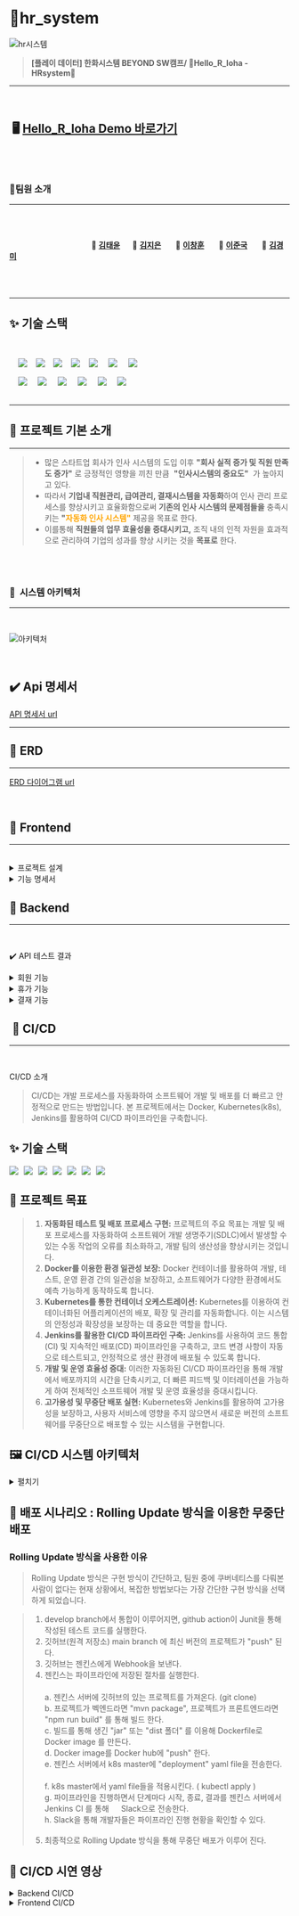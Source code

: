 # 📒hr_system

![hr시스템](https://github.com/beyond-sw-camp/be02-fin-Hello_R_loha-HRsystem/assets/93915072/f5d2e94e-e2d6-4588-8df1-0de7eeb7ae72)
> **[플레이 데이터] 한화시스템 BEYOND SW캠프/ 🔶Hello_R_loha - HRsystem🔶**
---


<br>

## &nbsp;🖥️ [ Hello_R_loha  Demo 바로가기](http://192.168.0.51)

<br>
<br>

### 🪷팀원 소개
***

<br><br>

&nbsp;　&nbsp;　&nbsp;　&nbsp;　&nbsp;　&nbsp;　&nbsp;　&nbsp;　 🎸 **[김태윤](https://github.com/thanks9807)**&nbsp;　 🎺 **[김지은](https://github.com/jiieunn2)** &nbsp;　 🥁 **[이창훈](https://github.com/LCH-97)** &nbsp;　 🎹 **[이준국](https://github.com/Lee-Jun-Guk)** &nbsp;　 🎤 **[김경미](https://github.com/kkm4232)**
<br><br><br><br>
***

## ✨ 기술 스택

<br>

&nbsp;&nbsp;&nbsp;&nbsp;<img src="https://img.shields.io/badge/HTML5-E34F26?style=flat&logo=HTML5&logoColor=white">&nbsp;&nbsp;&nbsp;&nbsp;<img src="https://img.shields.io/badge/CSS-1572B6?style=flat&logo=CSS3&logoColor=white&color=darkblue">&nbsp;&nbsp;&nbsp;&nbsp;<img src="https://img.shields.io/badge/JavaScript-F7DF1E?style=flat&logo=JavaScript&logoColor=black">&nbsp;&nbsp;&nbsp;&nbsp;<img src="https://img.shields.io/badge/Vue-FC08D?style=flat&logo=Vue.js&logoColor=black&color=lightgreen">&nbsp;&nbsp;&nbsp;&nbsp;<img src="https://img.shields.io/badge/Ununtu-E95420?style=flat&logo=Ubuntu&logoColor=black&color=darkorange">
&nbsp;&nbsp;&nbsp;&nbsp;<img src="https://img.shields.io/badge/nginx-%23009639.svg?style=flat&logo=nginx&logoColor=white"></a>
&nbsp;&nbsp;&nbsp;&nbsp;<img src="https://img.shields.io/badge/Pinia-0285C9?style=flat&color=dark"></a></a>
<br>

&nbsp;&nbsp;&nbsp;&nbsp;<img src="https://img.shields.io/badge/GitHub-181717?style=flat&logo=GitHub&logoColor=white&color=black"></a></a>
&nbsp;&nbsp;&nbsp;&nbsp;<img src="https://img.shields.io/badge/Git-F05032?style=flat&logo=Git&logoColor=white&color=ffa500"></a></a>
&nbsp;&nbsp;&nbsp;&nbsp;<img src="https://img.shields.io/badge/MariaDB-003545?style=flat&logo=mariaDB&logoColor=white"/></a></a>
&nbsp;&nbsp;&nbsp;&nbsp;<img src="https://img.shields.io/badge/Amazon AWS-232F3E?style=flat&logo=AmazonAWS&logoColor=black&color=orange"/></a></a>
&nbsp;&nbsp;&nbsp;&nbsp;<img src="https://img.shields.io/badge/Amazon S3-569A31?style=flat&logo=Amazon S3&logoColor=white&color=red"/></a></a>
&nbsp;&nbsp;&nbsp;&nbsp;<img src="https://img.shields.io/badge/Amazon%20EC2-FF9900?style=flat&logo=Amazon%20EC2&logoColor=white"></a></a>
<br>
<br>
***


## 📌 프로젝트 기본 소개
***

> - 많은 스타트업 회사가 인사 시스템의 도입 이후 **"회사 실적 증가 및 직원 만족도 증가"** 로 긍정적인 영향을 끼친 만큼  &nbsp;**"인사시스템의 중요도"** &nbsp;가 높아지고 있다.
> - 따라서 **기업내 직원관리, 급여관리, 결재시스템을 자동화**하여 인사 관리 프로세스를 향상시키고 효율화함으로써  **기존의 인사 시스템의 문제점들을** 충족시키는 **"<span style="color:Orange">자동화 인사 시스템"</span>** 제공을 목표로 한다.
> - 이를통해 **직원들의 업무 효율성을 증대시키고,** 조직 내의 인적 자원을 효과적으로 관리하여 기업의 성과를 향상 시키는 것을 **목표로</span>** 한다.

<br>



<br>

### 🌷&nbsp;&nbsp;시스템 아키텍처
***

<br>

![아키텍처](https://github.com/kkm4232/be02-1st-kkm-practice/assets/149145532/a3fc3d4a-01cc-494c-a46a-135016b7fdd3)

<br>


## ✔️ Api 명세서

[API 명세서 url](https://www.notion.so/API-8c27a6f2844a47c29983097851ee43ba?pvs=4)
***


## 🌻️ ERD 
***

[ERD 다이어그램 url](https://drive.google.com/file/d/1rbtHuxrIUOgK3eVmim1Ep22Cle-bNTAN/view?usp=sharing)

<br>


## 📝️ Frontend
***
<br>

<details>
<summary>프로젝트 설계</summary>

<br>
피그마 화면 설계서
<hr>

[Figma url](https://www.figma.com/file/1iFf0h27CtXPPjsuL7Ycg6/Untitled?type=design&node-id=0-1&mode=design&t=NuwToHFSmlC07Wak-0)

<br/>

시스템 아키텍쳐
<hr>

![아키텍처](https://github.com/kkm4232/be02-1st-kkm-practice/assets/149145532/a3fc3d4a-01cc-494c-a46a-135016b7fdd3)

<br>
</details>

<details>
<summary>기능 명세서</summary>
<br>
<details>
<summary>회원 기능</summary>

직원 회원 가입 & 로그인
<br>
- 인사 담당자가 직원의 인적사항을 입력 후 직원의 id를 부여하고 직원에게 알려준다.
- 직원은 인사 담당자가 승인해준 id, pw로만 가입이 가능하다.
  <br>
<hr>
<p align="center">

  <img src="https://github.com/beyond-sw-camp/be02-fin-Hello_R_loha-HRsystem/assets/93915072/e29cb4d0-eb34-4320-98d7-997c60076803">
  <img src="https://github.com/beyond-sw-camp/be02-fin-Hello_R_loha-HRsystem/assets/93915072/6d1c6453-0161-4603-ab37-6b8ccebd6c2f">
 

</p>


<br>
</details>

<details>
<summary>인사 담당자 기능</summary>

인사 담당자 회원 가입 & 로그인
<br>
- 인사 담당자는 본인뿐만 아니라 직원의 회원가입도 담당한다.
- 인사 담당자는 신청한 직원의 계정을 승인해줘야한다.
- 인사 담당자는 본인이 권한을 부여할 수 있다.
  <br>
<hr>
<p align="center">
  <img src="https://github.com/beyond-sw-camp/be02-fin-Hello_R_loha-HRsystem/assets/93915072/e29cb4d0-eb34-4320-98d7-997c60076803">
  <img src="https://github.com/beyond-sw-camp/be02-fin-Hello_R_loha-HRsystem/assets/93915072/6d1c6453-0161-4603-ab37-6b8ccebd6c2f">
  <img src="https://github.com/beyond-sw-camp/be02-fin-Hello_R_loha-HRsystem/assets/93915072/ffe79f67-4bc5-4914-a21c-1eb300aed7d2">
  <img src="https://github.com/beyond-sw-camp/be02-fin-Hello_R_loha-HRsystem/assets/93915072/d8441df9-4773-4437-a9a5-b45e1df42fc2">

</p>
<br>

</details>

<details>
<summary>결재 기능</summary>

직원 결재 생성
<br>
- 직원이 결재 생성 페이지에서 내용 입력과 결재자 선택 후 제출 버튼을 누르면 결재 생성이 된다.
- 직원은 파일 선택 버튼을 누르면 파일을 첨부할 수 있다.
  <br>
<hr>
<p align="center">
  <img src="">
</p>

직원 결재 수정
<br>
- 직원은 내용과 결재자를 새로 지정하고 수정 버튼을 누르면 결재가 수정된다.
  <br>
<hr>
<p align="center">
  <img src="">
</p>

직원 결재 삭제
<br>
- 직원은 수정과 삭제 버튼을 눌러 작성한 결재를 삭제할 수 있다.
  <br>
<hr>
<p align="center">
  <img src="">
</p>

직원 결재 목록조회
<br>
- 직원은 전체 버튼을 누르면 모든 상태의 결재 내역을 볼 수 있다.
- 직원은 기안 중 버튼을 누르면 기안중인 상태의 결재 내역만 볼 수 있다.
- 직원은 진행 중 버튼을 누르면 진행중인 상태의 결재 내역만 볼 수 있다.
- 직원은 반려 버튼을 누르면 반려 상태의 결재 내역만 볼 수 있다.
- 직원은 결재 완료 버튼을 누르면 결재 완료된 상태의 결재 내역만 볼 수 있다.
- 직원은 결재 만들기 버튼을 누르면 결재만들기 페이지로 이동한다.
- 직원은 결재 목록을 누르면 결재 상세 페이지로 이동한다.
  <br>
<hr>
<p align="center">
  <img src="">
</p>

직원 결재 조회
<br>
- 직원은 수정과 삭제 버튼을 누를 수 있다.
- 결재자는 승인과 반려 버튼을 누를 수 있다.
- 직원은 수정 버튼을 누르면 결재 수정 페이지로 이동한다.
  <br>
<hr>
<p align="center">
  <img src="">
</p>

</details>

<details>
<summary>휴가 기능</summary>

직원 휴가 생성
<br>
- 직원이 휴가 페이지에서 드롭 다운으로 신청자, 대리인, 휴가 유형, 휴가 시작/종료일, 첨부파일(선택), 결재자1/2 선택 후 제출 버튼을 누른다.
- 휴가 올린 사람은 로그인한 사람으로 저장되고 나머지는 선택한 정보들로 저장된다.
  <br>
<hr>
<p align="center">

<img src="https://github.com/beyond-sw-camp/be02-fin-Hello_R_loha-HRsystem/assets/93915072/1c3311e7-a30c-4a03-adaf-962d1fd4c215">
</p>

직원 휴가 수정
<br>
- 결재자1과 결재자 2가 모두 반려한 글에서만 수정이 가능하다.
- 모든 선택사항은 수정이 가능하다.
- 휴가 결재를 올린 사람만 수정이 가능하다.
  <br>
<hr>
<p align="center">

  <img src="https://github.com/beyond-sw-camp/be02-fin-Hello_R_loha-HRsystem/assets/93915072/8d2374e6-802a-4405-8f56-12ec6b542030">
</p>

직원 휴가 조회
<br>
- 휴가 생성때 저장되었던 모든 정보가 보인다.
- 로그인한 사람의 유에 따라 수정, 삭제 버튼이 보이거나 결재, 반려 버튼이 보인다.
  <br>
<hr>
<p align="center">
  <img src="https://github.com/beyond-sw-camp/be02-fin-Hello_R_loha-HRsystem/assets/93915072/a31b2042-985d-4d0f-9c4d-a341d58f726e">
</p>

직원 휴가 상세 조회
<br>
- 각 휴가의 생성때 저장되었던 모든 정보가 보인다.
- 로그인한 사람의 유형에 따라 수정, 삭제 버튼이 보이거나 결재, 반려 버튼이 보인다.
  <br>
<hr>
<p align="center">
  <img src="https://github.com/beyond-sw-camp/be02-fin-Hello_R_loha-HRsystem/assets/93915072/92948ad3-2ec7-43c2-8ddf-7bd630df3dab">
</p>

</details>

<details>
<summary>출퇴근 기능</summary>

직원 출근 생성
<br>
- 직원이 로그인 후 메인 페이지에서 출근 버튼을 누르면 해당 서버 시간으로 출근 시간이 등록 된다.
  <br>
<hr>
<p align="center">
  
  <img src="https://github.com/beyond-sw-camp/be02-fin-Hello_R_loha-HRsystem/assets/93915072/20d97636-8bfe-4261-a8fd-2ff1e9145067">

</p>

직원 퇴근 생성
<br>
- 직원이 퇴근할 시 메인 페이지에서 퇴근 버튼을 누르면 퇴근 시간과 함께 총 업무시간이 계산되어 메인페이지에 출력이 된다.
  <br>
<hr>
<p align="center">
  <img src="https://github.com/beyond-sw-camp/be02-fin-Hello_R_loha-HRsystem/assets/93915072/d0ad5636-0544-4828-aace-24592cccbac5">
   <img src="https://github.com/beyond-sw-camp/be02-fin-Hello_R_loha-HRsystem/assets/93915072/636cece4-85ed-4c23-a945-b235f83fbf50">
</p>


직원 출퇴근 수정
<br>
- 인사 담당자만 직원의 출퇴근 시간을 수정할 수 있다.
  <br>
<hr>
<p align="center">
  
</p>



</details>

<details>
<summary>초과 근무 기능</summary>

직원 초과 근무 생성
<br>
- 직원이 초과 근무 페이지에서 날짜, 시작/종료 시간, 초과 근무 사유를 입력하여 생성한다.
- 직원은 승인이 된 초과 근무만 인정이 된다.
  <br>
<hr>
<p align="center">
  <img src="">
</p>

직원 초과 근무 수정
<br>
- 직원은 작성한 모든 요구사항에 대한 수정이 가능하다.
- 특수한 경우는 인사 담당자에세 문의해야한다.
- 직원이 수정한 초과 근무는 대기중으로 상태가 변경된다.
  <br>
<hr>
<p align="center">
  <img src="">
</p>


직원 초과 근무 목록 조회
<br>
- 직원은 초과 근무 페이지에서 초과 근무 목록을 볼 수 있다.
- 직원은 초과 근무 목록 페이지에서 날짜, 시간, 사유, 상태를 볼 수 있다.
  <br>
<hr>
<p align="center">
  <img src="">
</p>

</details>

<details>
<summary>급여 기능</summary>

급여 조회
<br>
- 직원이 초과 근무 페이지에서 날짜, 시작/종료 시간, 초과 근무 사유를 입력하여 생성한다.
- 직원은 승인이 된 초과 근무만 인정이 된다.
  <br>
<hr>
<p align="center">

  <img src="https://github.com/beyond-sw-camp/be02-fin-Hello_R_loha-HRsystem/assets/93915072/9d117022-8ab4-4861-87be-f8ec8077ce14">
</p>

--
<br>
- 특수한 경우는 인사 담당자에세 문의해야한다.

  <br>
<hr>
<p align="center">
  <img src="">
</p>


--
<br>
- --

  <br>
<hr>
<p align="center">
  <img src="">
</p>

</details>

<details>
<summary>공지사항 기능</summary>

공지사항 생성
<br>
- 인사 담당자와 직원은 언제든 공지사항을 작성할 수 있다.
- 인사 담당자와 직원은 제목과 내용을 작성하여 공지사항을 생성할 수 있다.
  <br>
<hr>
<p align="center">
  <img src="https://github.com/beyond-sw-camp/be02-fin-Hello_R_loha-HRsystem/assets/93915072/62a58d93-5b3e-42c4-99f4-6074a070a6a0">
</p>


<br>

공지사항 수정
<br>
- 인사 담당자와 직원은 작성한 공지사항에 대해 수정할 수 있다.
- 공지사항은 본인외 수정이 불가하다.
  <br>
<hr>
<p align="center">

  <img src="https://github.com/beyond-sw-camp/be02-fin-Hello_R_loha-HRsystem/assets/93915072/aff9ef4d-c320-463a-9da7-cc9f256286a5">
</p>


<br>

공지사항 조회
<br>
- 인사 담당자와 직원은 생성한 공지사항에 대해 조회가 가능하다.
  <br>
<hr>
<p align="center">
  <img src="https://github.com/beyond-sw-camp/be02-fin-Hello_R_loha-HRsystem/assets/93915072/23a7f703-2356-4fde-85a1-833edc94de0e">
</p>

공지사항 상세 조회
<br>
- 인사 담당자와 직원은 생성된 공지사항에 대해 상세 조회가 가능하다.
- 생성된 공지사항을 클릭하면 그에 따른 상세정보 보기가 가능하다.
  <br>
<hr>
<p align="center">

  <img src="https://github.com/beyond-sw-camp/be02-fin-Hello_R_loha-HRsystem/assets/93915072/f486114c-e255-4c47-a612-aefcd4b15c66">
</p>


<br>
</details>
</details>


## 📝️ Backend
***
<br>

✔️ API 테스트 결과 <br>

<details>
<summary>회원 기능</summary>

직원/인사 관리자 회원가입
<br>
- 직원이 회원가입을 할 때, 사용자 이름, 비밀번호, 전화번호, 생일, 주소 등을 입력하여 생성한다.
- 직원은 인사 관리자가 승인을 해줘야 로그인이 가능하다.
  <br>
<hr>
<p align="center">

  <img src="https://github.com/beyond-sw-camp/be02-fin-Hello_R_loha-HRsystem/assets/93915072/d4925eae-7d0d-4565-ab46-a1c9dbbaa033">
</p>

직원/인사 관리자 로그인
<br>
- 직원은 인사 관리자가 승인해준 계정을 받아 로그인한다.
- 인사 관리자 본인인은 승인이 필요없다.
- 특수한 경우는 인사 담당자에세 문의해야한다.
  <br>
<hr>
<p align="center">
  <img src="https://github.com/beyond-sw-camp/be02-fin-Hello_R_loha-HRsystem/assets/93915072/e6a1a862-62cf-4624-bc23-b51d6476ee58">
</p>

</details>

<details>
<summary>휴가 기능</summary>

휴가 생성
<br>
- 직원이 초과 근무 페이지에서 날짜, 시작/종료 시간, 초과 근무 사유를 입력하여 생성한다.
- 직원은 승인이 된 초과 근무만 인정이 된다.
  <br>
<hr>
<p align="center">
  <img src="">
</p>

휴가 수정
<br>
- 직원은 작성한 모든 요구사항에 대한 수정이 가능하다.
- 특수한 경우는 인사 담당자에세 문의해야한다.
- 직원이 수정한 초과 근무는 대기중으로 상태가 변경된다.
  <br>
<hr>
<p align="center">
  <img src="">
</p>
휴가 삭제
<br>
- 직원은 작성한 모든 요구사항에 대한 수정이 가능하다.
- 특수한 경우는 인사 담당자에세 문의해야한다.
- 직원이 수정한 초과 근무는 대기중으로 상태가 변경된다.
  <br>




<hr>
<p align="center">
  <img src="">
</p>

</details>

<details>
<summary>결재 기능</summary>

결재 생성
<br>
- 직원이 초과 근무 페이지에서 날짜, 시작/종료 시간, 초과 근무 사유를 입력하여 생성한다.
- 직원은 승인이 된 초과 근무만 인정이 된다.
  <br>
<hr>
<p align="center">

  <img src="">
</p>

결재 수정
<br>
- 직원은 작성한 모든 요구사항에 대한 수정이 가능하다.
- 특수한 경우는 인사 담당자에세 문의해야한다.
- 직원이 수정한 초과 근무는 대기중으로 상태가 변경된다.
  <br>
<hr>
<p align="center">
  <img src="">
</p>

</details>




## ️️ 📝️ CI/CD
***
<br>

CI/CD 소개
>CI/CD는 개발 프로세스를 자동화하여 소프트웨어 개발 및 배포를 더 빠르고 안정적으로 만드는 방법입니다. 본 프로젝트에서는 Docker, Kubernetes(k8s), Jenkins를 활용하여 CI/CD 파이프라인을 구축합니다.

## ✨ 기술 스택
<div style="display: flex; gap: 10px; flex-wrap: wrap;">
<img src="https://img.shields.io/badge/GitHub-181717?style=flat&logo=GitHub&logoColor=white&color=black">
<img src="https://img.shields.io/badge/Git-F05032?style=flat&logo=Git&logoColor=white&color=ffa500">
<img src="https://img.shields.io/badge/GitHub%20Actions-2088FF?style=flat&logo=GitHub-Actions&logoColor=white">
<img src="https://img.shields.io/badge/Jenkins-D24939?style=flat&logo=Jenkins&logoColor=white&color=blue">
<img src="https://img.shields.io/badge/Docker-2496ED?style=flat&logo=Docker&logoColor=white">
<img src="https://img.shields.io/badge/Kubernetes-326CE5?style=flat&logo=Kubernetes&logoColor=white">
<img src="https://img.shields.io/badge/Slack-4A154B?style=flat&logo=slack&logoColor=white">
</div>

📌 프로젝트 목표
---
>1. **자동화된 테스트 및 배포 프로세스 구현:** 프로젝트의 주요 목표는 개발 및 배포 프로세스를 자동화하여 소프트웨어 개발 생명주기(SDLC)에서 발생할 수 있는 수동 작업의 오류를 최소화하고, 개발 팀의 생산성을 향상시키는 것입니다.
>2. **Docker를 이용한 환경 일관성 보장:** Docker 컨테이너를 활용하여 개발, 테스트, 운영 환경 간의 일관성을 보장하고, 소프트웨어가 다양한 환경에서도 예측 가능하게 동작하도록 합니다.
>3. **Kubernetes를 통한 컨테이너 오케스트레이션:** Kubernetes를 이용하여 컨테이너화된 어플리케이션의 배포, 확장 및 관리를 자동화합니다. 이는 시스템의 안정성과 확장성을 보장하는 데 중요한 역할을 합니다.
>4. **Jenkins를 활용한 CI/CD 파이프라인 구축:** Jenkins를 사용하여 코드 통합(CI) 및 지속적인 배포(CD) 파이프라인을 구축하고, 코드 변경 사항이 자동으로 테스트되고, 안정적으로 생산 환경에 배포될 수 있도록 합니다.
>5. **개발 및 운영 효율성 증대:** 이러한 자동화된 CI/CD 파이프라인을 통해 개발에서 배포까지의 시간을 단축시키고, 더 빠른 피드백 및 이터레이션을 가능하게 하여 전체적인 소프트웨어 개발 및 운영 효율성을 증대시킵니다.
>6. **고가용성 및 무중단 배포 실현:** Kubernetes와 Jenkins를 활용하여 고가용성을 보장하고, 사용자 서비스에 영향을 주지 않으면서 새로운 버전의 소프트웨어를 무중단으로 배포할 수 있는 시스템을 구현합니다.


## 🖼️ CI/CD 시스템 아키텍처
<details>
<summary>펼치기</summary>
사진 넣을 예정
</details>



## 🔄 배포 시나리오 : Rolling Update 방식을 이용한 무중단 배포

### Rolling Update 방식을 사용한 이유
>Rolling Update 방식은 구현 방식이 간단하고, 팀원 중에 쿠버네티스를 다뤄본 사람이 없다는 현재 상황에서,
복잡한 방법보다는 가장 간단한 구현 방식을 선택하게 되었습니다.


>1. develop branch에서 통합이 이루어지면, github action이 Junit을 통해 작성된 테스트 코드를 실행한다.
>2. 깃허브(원격 저장소) main branch 에 최신 버전의 프로젝트가 "push" 된다.
>3. 깃허브는 젠킨스에게 Webhook을 보낸다.
>4. 젠킨스는 파이프라인에 저장된 절차를 실행한다.
    <br>
 　 <br>a. 젠킨스 서버에 깃허브의 있는 프로젝트를 가져온다. (git clone)
 　 <br>b. 프로젝트가 벡엔드라면 "mvn package", 프로젝트가 프론트엔드라면 "npm run build" 를 통해 빌드 한다.
 　 <br>c. 빌드를 통해 생긴 "jar" 또는 "dist 폴더" 를 이용해 Dockerfile로 Docker image 를 만든다.
 　 <br>d. Docker image를 Docker hub에 "push" 한다.
 　 <br>e. 젠킨스 서버에서 k8s master에 "deployment" yaml file을 전송한다.
 　 <br>f. k8s master에서 yaml file들을 적용시킨다. ( kubectl apply )
 　 <br>g. 파이프라인을 진행하면서 단계마다 시작, 종료, 결과를 젠킨스 서버에서 Jenkins CI 를 통해
     　 Slack으로 전송한다.
 　 <br>h. Slack을 통해 개발자들은 파이프라인 진행 현황을 확인할 수 있다.
    <br><br>
>5. 최종적으로 Rolling Update 방식을 통해 무중단 배포가 이루어 진다.



## 🎥 CI/CD 시연 영상
<details>
<summary>Backend CI/CD</summary>
사진 넣을 예정
</details>
<details>
<summary>Frontend CI/CD</summary>
사진 넣을 예정
</details>




